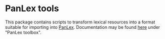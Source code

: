 PanLex tools
============

This package contains scripts to transform lexical resources into a format suitable for importing into [PanLex](http://panlex.org). Documentation may be found [here](http://dev.panlex.org/source-consult-meth/) under "PanLex toolbox".
